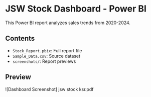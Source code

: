 # JSW Stock  Dashboard - Power BI

This Power BI report analyzes sales trends from 2020-2024.

## Contents
- `Stock_Report.pbix`: Full report file
- `Sample_Data.csv`: Source dataset
- `screenshots/`: Report previews

## Preview
![Dashboard Screenshot] jsw stock ksr.pdf



